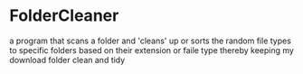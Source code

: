 # FolderCleaner
 a program that scans a folder and 'cleans' up or sorts the random file types to specific folders based on their extension or faile type
 thereby keeping my download folder clean and tidy
 
